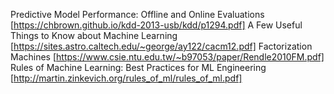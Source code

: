 Predictive Model Performance: Offline and Online Evaluations [https://chbrown.github.io/kdd-2013-usb/kdd/p1294.pdf]
A Few Useful Things to Know about Machine Learning [https://sites.astro.caltech.edu/~george/ay122/cacm12.pdf] 
Factorization Machines [https://www.csie.ntu.edu.tw/~b97053/paper/Rendle2010FM.pdf]
Rules of Machine Learning: Best Practices for ML Engineering [http://martin.zinkevich.org/rules_of_ml/rules_of_ml.pdf]
